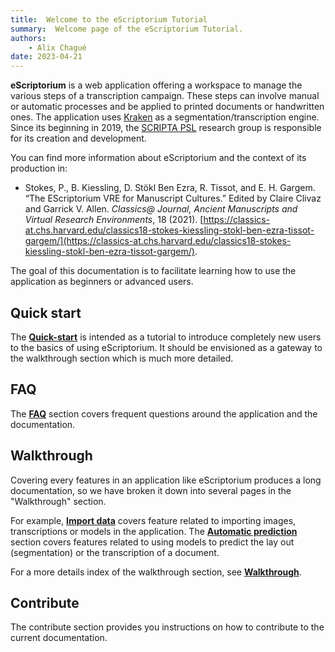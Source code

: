 ```yaml
---
title:  Welcome to the eScriptorium Tutorial
summary:  Welcome page of the eScriptorium Tutorial.
authors:
    - Alix Chagué
date: 2023-04-21
---
```



**eScriptorium** is a web application offering a workspace to manage the various steps of a transcription campaign. These steps can involve manual or automatic processes and be applied to printed documents or handwritten ones. The application uses [Kraken](https://kraken.re/) as a segmentation/transcription engine. Since its beginning in 2019, the [SCRIPTA PSL](https://scripta.psl.eu/) research group is responsible for its creation and development.

You can find more information about eScriptorium and the context of its production in:

- Stokes, P., B. Kiessling, D. Stökl Ben Ezra, R. Tissot, and E. H. Gargem. “The EScriptorium VRE for Manuscript Cultures.” Edited by Claire Clivaz and Garrick V. Allen. *Classics@ Journal, Ancient Manuscripts and Virtual Research Environments*, 18 (2021). [https://classics-at.chs.harvard.edu/classics18-stokes-kiessling-stokl-ben-ezra-tissot-gargem/](https://classics-at.chs.harvard.edu/classics18-stokes-kiessling-stokl-ben-ezra-tissot-gargem/).

The goal of this documentation is to facilitate learning how to use the application as beginners or advanced users.

## Quick start

The [**Quick-start**](quick-start.md) is intended as a tutorial to introduce completely new users to the basics of using eScriptorium. It should be envisioned as a gateway to the walkthrough section which is much more detailed.

## FAQ

The [**FAQ**](FAQ.md) section covers frequent questions around the application and the documentation.

## Walkthrough

Covering every features in an application like eScriptorium produces a long documentation, so we have broken it down into several pages in the "Walkthrough" section. 

For example, [**Import data**](import.md) covers feature related to importing images, transcriptions or models in the application. The [**Automatic prediction**](predict.md) section covers features related to using models to predict the lay out (segmentation) or the transcription of a document.

For a more details index of the walkthrough section, see [**Walkthrough**](walkthrough.md).

## Contribute

The contribute section provides you instructions on how to contribute to the current documentation.
